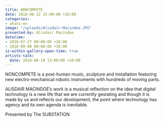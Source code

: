 ```yaml
---
title: NONCOMPETE
date: 2018-06-12 15:00:00 +10:00
categories:
- whats-on
image: "/uploads/Alisdair-Macindoe.JPG"
presented-by: Alisdair Macindoe
datetime:
- 2018-07-27 00:00:00 +10:00
- 2018-09-08 00:00:00 +10:00
is-within-gallery-open-time: true
artists-talk:
  date: 2018-08-18 13:00:00 +10:00
---
```


NONCOMPETE is a post-human music, sculpture and installation featuring new electro-mechanical robotic instruments with hundreds of moving parts.

ALISDAIR MACINDOE’s work is a musical reflection on the idea that digital technology is a new life that we are currently gestating and though it is made by us and reflects our development, the point where technology has agency and its own agenda is inevitable. 

Presented by The SUBSTATION  